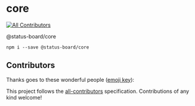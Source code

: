 # core
[![All Contributors](https://img.shields.io/badge/all_contributors-0-orange.svg?style=flat-square)](#contributors)

@status-board/core

`npm i --save @status-board/core`

## Contributors

Thanks goes to these wonderful people ([emoji key](https://allcontributors.org/docs/en/emoji-key)):

<!-- ALL-CONTRIBUTORS-LIST:START - Do not remove or modify this section -->
<!-- prettier-ignore -->
<!-- ALL-CONTRIBUTORS-LIST:END -->

This project follows the [all-contributors](https://github.com/all-contributors/all-contributors) specification. Contributions of any kind welcome!
